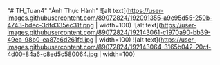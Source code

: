 "# TH_Tuan4" 
"Ảnh Thực Hành"
![alt text](https://user-images.githubusercontent.com/89072824/192091355-a9e95d55-250b-4743-bdec-3dfd335ec31f.png | width=100)
![alt text](https://user-images.githubusercontent.com/89072824/192143061-c1970a90-bb39-49ea-98b0-ea87c6d261fd.jpg | width=100)
![alt text](https://user-images.githubusercontent.com/89072824/192143064-3165b042-20cf-4d00-84a6-c8ed5c580064.jpg | width=100)
